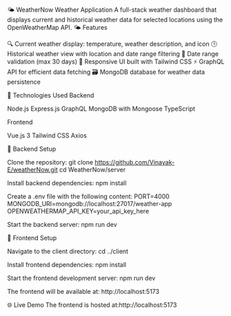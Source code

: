 🌤️ WeatherNow Weather Application
A full-stack weather dashboard that displays current and historical weather data for selected locations using the OpenWeatherMap API.
🌤️ Features

🔍 Current weather display: temperature, weather description, and icon
🕒 Historical weather view with location and date range filtering
📅 Date range validation (max 30 days)
📱 Responsive UI built with Tailwind CSS
⚡ GraphQL API for efficient data fetching
🗃️ MongoDB database for weather data persistence

🧰 Technologies Used
Backend

Node.js
Express.js
GraphQL
MongoDB with Mongoose
TypeScript

Frontend

Vue.js 3
Tailwind CSS
Axios

🔧 Backend Setup

Clone the repository:
git clone https://github.com/Vinayak-E/weatherNow.git
cd WeatherNow/server


Install backend dependencies:
npm install


Create a .env file with the following content:
PORT=4000
MONGODB_URI=mongodb://localhost:27017/weather-app
OPENWEATHERMAP_API_KEY=your_api_key_here


Start the backend server:
npm run dev



🎨 Frontend Setup

Navigate to the client directory:
cd ../client


Install frontend dependencies:
npm install


Start the frontend development server:
npm run dev


The frontend will be available at:
http://localhost:5173



🌐 Live Demo
The frontend is hosted at:http://localhost:5173
